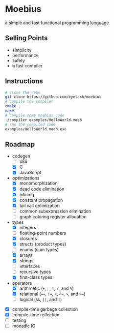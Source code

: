 # Moebius

a simple and fast functional programming language

## Selling Points

- simplicity
- performance
- safety
- a fast compiler

## Instructions

```bash
# clone the repo
git clone https://github.com/eyelash/moebius
# compile the compiler
cmake .
make
# compile some moebius code
./compiler examples/HelloWorld.moeb
# run the compiled code
examples/HelloWorld.moeb.exe
```

## Roadmap

- codegen
  - [ ] x86
  - [x] C
  - [x] JavaScript
- optimizations
  - [x] monomorphization
  - [x] dead code elimination
  - [x] inlining
  - [x] constant propagation
  - [x] tail call optimization
  - [ ] common subexpression elimination
  - [ ] graph coloring register allocation
- types
  - [x] integers
  - [ ] floating-point numbers
  - [x] closures
  - [x] structs (product types)
  - [ ] enums (sum types)
  - [x] arrays
  - [x] strings
  - [ ] interfaces
  - [ ] recursive types
  - [x] first-class types
- operators
  - [x] arithmetic (`+`, `-`, `*`, `/`, and `%`)
  - [x] relational (`==`, `!=`, `<`, `<=`, `>`, and `>=`)
  - [ ] logical (`&&`, `||`, and `!`)
- [x] compile-time garbage collection
- [x] compile-time reflection
- [ ] testing
- [ ] monadic IO
